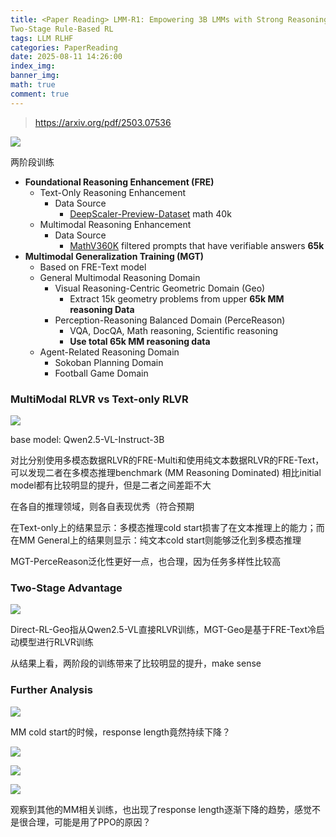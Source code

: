 ```yaml
---
title: <Paper Reading> LMM-R1: Empowering 3B LMMs with Strong Reasoning Abilities Through
Two-Stage Rule-Based RL
tags: LLM RLHF
categories: PaperReading
date: 2025-08-11 14:26:00
index_img:
banner_img:
math: true
comment: true
---
```


> https://arxiv.org/pdf/2503.07536

![](https://longls777.oss-cn-beijing.aliyuncs.com/img/image-20250811144811114.png)

两阶段训练

- **Foundational Reasoning Enhancement (FRE)**
  - Text-Only Reasoning Enhancement
    - Data Source
      - [DeepScaler-Preview-Dataset](https://huggingface.co/datasets/agentica-org/DeepScaleR-Preview-Dataset)  math 40k 
  - Multimodal Reasoning Enhancement
    - Data Source
      - [MathV360K](https://huggingface.co/datasets/Zhiqiang007/MathV360K) filtered prompts that have verifiable answers **65k**
- **Multimodal Generalization Training (MGT)**
  - Based on FRE-Text model
  - General Multimodal Reasoning Domain
    - Visual Reasoning-Centric Geometric Domain (Geo)
      - Extract 15k geometry problems from upper **65k MM reasoning Data**
    - Perception-Reasoning Balanced Domain (PerceReason)
      - VQA, DocQA, Math reasoning, Scientific reasoning
      - **Use total 65k MM reasoning data**
  - Agent-Related Reasoning Domain
    - Sokoban Planning Domain
    - Football Game Domain

### MultiModal RLVR  vs Text-only RLVR

![](https://longls777.oss-cn-beijing.aliyuncs.com/img/image-20250811151934346.png)

base model: Qwen2.5-VL-Instruct-3B

对比分别使用多模态数据RLVR的FRE-Multi和使用纯文本数据RLVR的FRE-Text，可以发现二者在多模态推理benchmark (MM Reasoning Dominated) 相比initial model都有比较明显的提升，但是二者之间差距不大

在各自的推理领域，则各自表现优秀（符合预期

在Text-only上的结果显示：多模态推理cold start损害了在文本推理上的能力；而在MM General上的结果则显示：纯文本cold start则能够泛化到多模态推理



MGT-PerceReason泛化性更好一点，也合理，因为任务多样性比较高



### Two-Stage Advantage

![](https://longls777.oss-cn-beijing.aliyuncs.com/img/image-20250811160746104.png)

Direct-RL-Geo指从Qwen2.5-VL直接RLVR训练，MGT-Geo是基于FRE-Text冷启动模型进行RLVR训练

从结果上看，两阶段的训练带来了比较明显的提升，make sense



### Further Analysis

![](https://longls777.oss-cn-beijing.aliyuncs.com/img/image-20250811161320421.png)

MM cold start的时候，response length竟然持续下降？



![](https://longls777.oss-cn-beijing.aliyuncs.com/img/image-20250811161729068.png)

![](https://longls777.oss-cn-beijing.aliyuncs.com/img/image-20250811161757094.png)

![](https://longls777.oss-cn-beijing.aliyuncs.com/img/image-20250811161820804.png)

观察到其他的MM相关训练，也出现了response length逐渐下降的趋势，感觉不是很合理，可能是用了PPO的原因？



